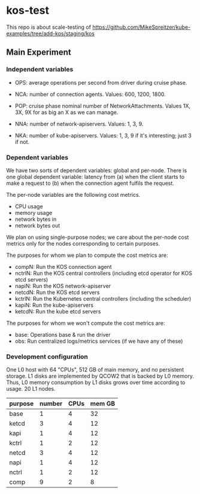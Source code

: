 # kos-test

This repo is about scale-testing of https://github.com/MikeSpreitzer/kube-examples/tree/add-kos/staging/kos

## Main Experiment

### Independent variables

- OPS: average operations per second from driver during cruise phase.

- NCA: number of connection agents.  Values: 600, 1200, 1800.

- POP: cruise phase nominal number of NetworkAttachments.  Values 1X, 3X, 9X for as big an X as we can manage.

- NNA: number of network-apiservers.  Values: 1, 3, 9.

- NKA: number of kube-apiservers.  Values: 1, 3, 9 if it's interesting; just 3 if not.

### Dependent variables

We have two sorts of dependent variables: global and per-node.  There is one global dependent variable: latency from
(a) when the client starts to make a request to (b) when the connection agent fulfils the request.

The per-node variables are the following cost metrics.

- CPU usage
- memory usage
- network bytes in
- network bytes out

We plan on using single-purpose nodes; we care about the per-node cost metrics
only for the nodes corresponding to certain purposes.

The purposes for whom we plan to compute the cost metrics are:

- compN: Run the KOS connection agent
- nctrlN: Run the KOS central controllers (including etcd operator for KOS etcd servers)
- napiN: Run the KOS network-apiserver
- netcdN: Run the KOS etcd servers
- kctrlN: Run the Kubernetes central controllers (including the scheduler)
- kapiN: Run the kube-apiservers
- ketcdN: Run the kube etcd servers

The purposes for whom we won't compute the cost metrics are:

- base: Operations base & run the driver
- obs: Run centralized logs/metrics services (if we have any of these)

### Development configuration

One L0 host with 64 "CPUs", 512 GB of main memory, and no persistent storage.
L1 disks are implemented by QCOW2 that is backed by L0 memory.
Thus, L0 memory consumption by L1 disks grows over time according to usage.
20 L1 nodes.

| purpose | number | CPUs | mem GB |
| ------- | ------ | ---- | ------ |
| base    |   1    |   4  |   32   |
| ketcd   |   3    |   4  |   12   |
| kapi    |   1    |   4  |   12   |
| kctrl   |   1    |   2  |   12   |
| netcd   |   3    |   4  |   12   |
| napi    |   1    |   4  |   12   |
| nctrl   |   1    |   2  |   12   |
| comp    |   9    |   2  |    8   |

